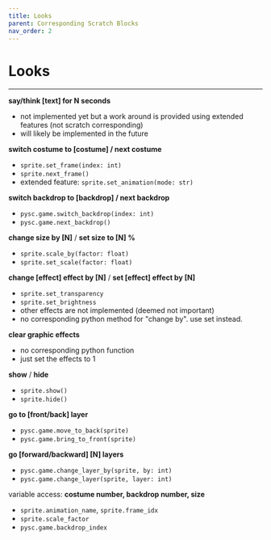 ```yaml
---
title: Looks
parent: Corresponding Scratch Blocks
nav_order: 2
---
```

# Looks
---
**say/think [text] for N seconds**
- not implemented yet but a work around is provided using extended features (not scratch corresponding)
- will likely be implemented in the future 

**switch costume to [costume]  / next costume**
- `sprite.set_frame(index: int)`
- `sprite.next_frame()`
- extended feature: `sprite.set_animation(mode: str)`

**switch backdrop to [backdrop] / next backdrop**
- `pysc.game.switch_backdrop(index: int)`
- `pysc.game.next_backdrop()`

**change size by [N]** / **set size to [N] %**
- `sprite.scale_by(factor: float)`
- `sprite.set_scale(factor: float)`

**change [effect] effect by [N]** / **set [effect] effect by [N]**
- `sprite.set_transparency`
- `sprite.set_brightness`
- other effects are not implemented (deemed not important)
- no corresponding python method for "change by". use set instead. 

**clear graphic effects**
- no corresponding python function
- just set the effects to 1

**show** / **hide**
- `sprite.show()`
- `sprite.hide()`

**go to [front/back] layer**
- `pysc.game.move_to_back(sprite)`
- `pysc.game.bring_to_front(sprite)`

**go \[forward/backward\] \[N\] layers**
- `pysc.game.change_layer_by(sprite, by: int)`
- `pysc.game.change_layer(sprite, layer: int)`

variable access: **costume number, backdrop number, size**
- `sprite.animation_name`, `sprite.frame_idx`
- `sprite.scale_factor`
- `pysc.game.backdrop_index`
